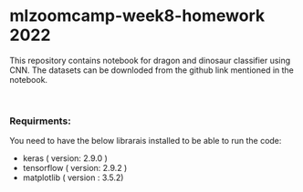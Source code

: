 # mlzoomcamp-week8-homework 2022

This repository contains notebook for dragon and dinosaur classifier using CNN. The datasets can be downloded from the github link mentioned in the notebook.

<br>

### Requirments:

You need to have the below librarais installed to be able to run the code:
- keras ( version: 2.9.0 )
- tensorflow ( version: 2.9.2 )
- matplotlib ( version : 3.5.2)


